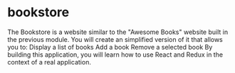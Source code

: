 # bookstore
The Bookstore is a website similar to the "Awesome Books" website built in the previous module.  You will create an simplified version of it that allows you to:  Display a list of books Add a book Remove a selected book By building this application, you will learn how to use React and Redux in the context of a real application.
